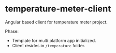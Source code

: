 # temperature-meter-client
Angular based client for temperature meter project.

Phase:
- Template for multi platform app initialized.
- Client resides in `/temperature` folder.
